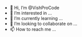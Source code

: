 - 👋 Hi, I’m @VishProCode
- 👀 I’m interested in ...
- 🌱 I’m currently learning ...
- 💞️ I’m looking to collaborate on ...
- 📫 How to reach me ...

<!---
VishProCode/VishProCode is a ✨ special ✨ repository because its `README.md` (this file) appears on your GitHub profile.
You can click the Preview link to take a look at your changes.
--->
